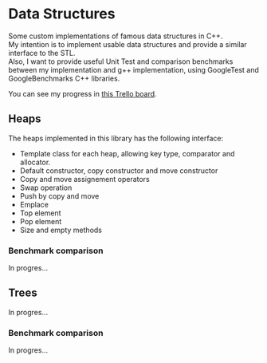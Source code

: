 # Data Structures

Some custom implementations of famous data structures in C++.  
My intention is to implement usable data structures and provide a similar interface to the STL.  
Also, I want to provide useful Unit Test and comparison benchmarks between my implementation and g++ implementation, using GoogleTest and GoogleBenchmarks C++ libraries.

You can see my progress in [this Trello board](https://trello.com/b/fksOG6A9/data-structures).

## Heaps

The heaps implemented in this library has the following interface:
- Template class for each heap, allowing key type, comparator and allocator.
- Default constructor, copy constructor and move constructor
- Copy and move assignement operators
- Swap operation
- Push by copy and move
- Emplace
- Top element
- Pop element
- Size and empty methods

### Benchmark comparison

In progres...

## Trees

In progres...

### Benchmark comparison

In progres...
